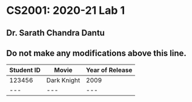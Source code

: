 # CS2001: 2020-21 Lab 1
## Dr. Sarath Chandra Dantu

Do not make any modifications above this line.
---
Student ID | Movie | Year of Release |
--- | --- | ---|
123456 | Dark Knight | 2009
--- | --- | ---|
